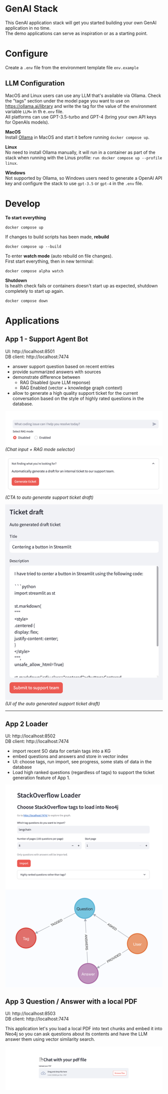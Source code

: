 # GenAI Stack
This GenAI application stack will get you started building your
own GenAI application in no time.  
The demo applications can serve as inspiration or as a starting point.

# Configure

Create a `.env` file from the environment template file `env.example`

## LLM Configuration
MacOS and Linux users can use any LLM that's available via Ollama. Check the "tags" section under the model page you want to use on https://ollama.ai/library and write the tag for the value of the environment variable `LLM=` in th e`.env` file.  
All platforms can use GPT-3.5-turbo and GPT-4 (bring your own API keys for OpenAIs models).

**MacOS**  
Install [Ollama](https://ollama.ai) in MacOS and start it before running `docker compose up`.  

**Linux**  
No need to install Ollama manually, it will run in a container as 
part of the stack when running with the Linus profile: `run docker compose up --profile linux`.  

**Windows**  
Not supported by Ollama, so Windows users need to generate a OpenAI API key and configure the stack to use `gpt-3.5` or `gpt-4` in the `.env` file.
# Develop
**To start everything**
```
docker compose up
```
If changes to build scripts has been made, **rebuild**
```
docker compose up --build
```

To enter **watch mode** (auto rebuild on file changes).  
First start everything, then in new terminal:
```
docker compose alpha watch
```

**Shutdown**  
Is health check fails or containers doesn't start up as expected, shutdown
completely to start up again.
```
docker compose down
```

# Applications
## App 1 - Support Agent Bot  

UI: http://localhost:8501  
DB client: http://localhost:7474

- answer support question based on recent entries
- provide summarized answers with sources
- demonstrate difference between 
    - RAG Disabled (pure LLM reponse)
    - RAG Enabled (vector + knowledge graph context)
- allow to generate a high quality support ticket for the current conversation based on the style of highly rated questions in the database.

![](.github/media/app1-rag-selector.png)  
*(Chat input + RAG mode selector)*

![](.github/media/app1-generate.png)  
*(CTA to auto generate support ticket draft)*

![](.github/media/app1-ticket.png)  
*(UI of the auto generated support ticket draft)*

--- 

##  App 2 Loader

UI: http://localhost:8502  
DB client: http://localhost:7474

- import recent SO data for certain tags into a KG
- embed questions and answers and store in vector index
- UI: choose tags, run import, see progress, some stats of data in the database
- Load high ranked questions (regardless of tags) to support the ticket generation feature of App 1.

![](.github/media/app2-ui-1.png)  
![](.github/media/app2-model.png)

## App 3 Question / Answer with a local PDF
UI: http://localhost:8503  
DB client: http://localhost:7474

This application let's you load a local PDF into text
chunks and embed it into Neo4j so you can ask questions about
its contents and have the LLM answer them using vector similarity
search.

![](.github/media/app3-ui.png)
